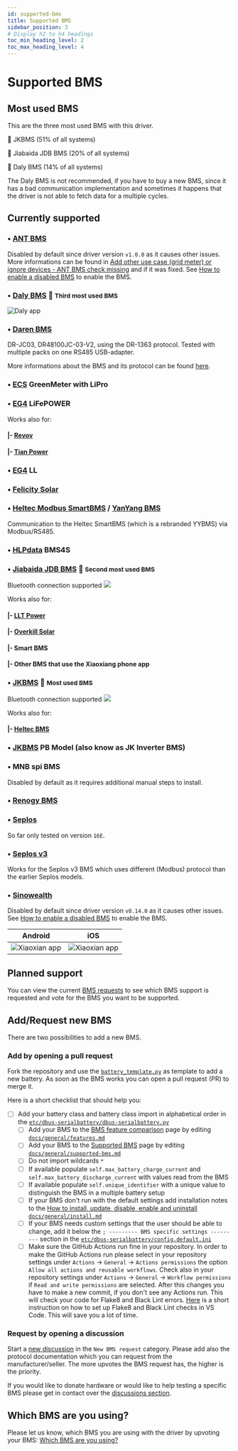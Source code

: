 ```yaml
---
id: supported-bms
title: Supported BMS
sidebar_position: 3
# Display h2 to h4 headings
toc_min_heading_level: 2
toc_max_heading_level: 4
---
```


# Supported BMS

## Most used BMS

This are the three most used BMS with this driver.

🥇 JKBMS (51% of all systems)

🥈 Jiabaida JDB BMS (20% of all systems)

🥉 Daly BMS (14% of all systems)

The Daly BMS is not recommended, if you have to buy a new BMS, since it has a bad communication implementation and
sometimes it happens that the driver is not able to fetch data for a multiple cycles.

## Currently supported

### &bull; [ANT BMS](https://antbms.vip)

Disabled by default since driver version `v1.0.0` as it causes other issues. More informations can be found in [Add other use case (grid meter) or ignore devices - ANT BMS check missing](https://github.com/Louisvdw/dbus-serialbattery/issues/479) and if it was fixed. See [How to enable a disabled BMS](../general/install.md#how-to-enable-a-disabled-bms) to enable the BMS.

### &bull; [Daly BMS](https://dalybms.com/) 🥉 <small>Third most used BMS</small>

![Daly app](../screenshots/bms-daly.jpg)

### &bull; [Daren BMS](https://www-szdrgk-com.translate.goog/?_x_tr_sch=http&_x_tr_sl=auto&_x_tr_tl=en&_x_tr_hl=en&_x_tr_pto=wapp)

DR-JC03, DR48100JC-03-V2, using the DR-1363 protocol. Tested with multiple packs on one RS485 USB-adapter.

More informations about the BMS and its protocol can be found [here](https://github.com/cpttinkering/daren-485/).

### &bull; [ECS](https://ecs-online.org) GreenMeter with LiPro

### &bull; [EG4](https://eg4electronics.com) LiFePOWER

Works also for:

#### |- [Revov](https://revov.co.za/)

#### |- [Tian Power](https://www.tian-power.com)

### &bull; [EG4](https://eg4electronics.com/) LL

### &bull; [Felicity Solar](https://www.felicitysolar.com/) 

### &bull; [Heltec Modbus SmartBMS](https://heltec-bms.com) / [YanYang BMS](http://en.yybms.com)

Communication to the Heltec SmartBMS (which is a rebranded YYBMS) via Modbus/RS485.

### &bull; [HLPdata](https://www.hlpdata.se) BMS4S

### &bull; [Jiabaida JDB BMS](https://dgjbd.en.alibaba.com/) 🥈  <small>Second most used BMS</small>

Bluetooth connection supported <img src="/venus-os_dbus-serialbattery_docs/img/bluetooth.svg" className="h-1em" />

Works also for:

#### |- [LLT Power](https://www.lithiumbatterypcb.com/product-instructionev-battery-pcb-boardev-battery-pcb-board/ev-battery-pcb-board/smart-bms-of-power-battery/)

#### |- [Overkill Solar](https://overkillsolar.com/)

#### |- Smart BMS

#### |- Other BMS that use the Xiaoxiang phone app

### &bull; [JKBMS](https://www.jkbms.com) 🥇 <small>Most used BMS</small>

Bluetooth connection supported <img src="/venus-os_dbus-serialbattery_docs/img/bluetooth.svg" className="h-1em" />

Works also for:

#### |- [Heltec BMS](https://heltec-bms.com)

### &bull; [JKBMS](https://www.jkbms.com) PB Model (also know as JK Inverter BMS)

### &bull; MNB spi BMS

Disabled by default as it requires additional manual steps to install.

### &bull; [Renogy BMS](https://www.renogy.com)

### &bull; [Seplos](https://www.seplos.com)

So far only tested on version `16E`.

### &bull; [Seplos v3](https://www.seplos.com)

Works for the Seplos v3 BMS which uses different (Modbus) protocol than the earlier Seplos models.

### &bull; [Sinowealth](https://en.sinowealth.com)

Disabled by default since driver version `v0.14.0` as it causes other issues. See [How to enable a disabled BMS](../general/install.md#how-to-enable-a-disabled-bms) to enable the BMS.

| Android | iOS |
| - |-|
| ![Xiaoxian app](../screenshots/bms-xiaoxian-android.jpg) | ![Xiaoxian app](../screenshots/bms-xiaoxian-ios.jpg) |

## Planned support

You can view the current [BMS requests](https://github.com/mr-manuel/venus-os_dbus-serialbattery/discussions/categories/new-bms-requests) to see which BMS support is requested and vote for the BMS you want to be supported.

## Add/Request new BMS

There are two possibilities to add a new BMS.

### Add by opening a pull request

Fork the repository and use the [`battery_template.py`](https://github.com/mr-manuel/venus-os_dbus-serialbattery/blob/master/etc/dbus-serialbattery/bms/battery_template.py) as template to add a new battery. As soon as the BMS works you can open a pull request (PR) to merge it.

Here is a short checklist that should help you:

- [ ] Add your battery class and battery class import in alphabetical order in the [`etc/dbus-serialbattery/dbus-serialbattery.py`](https://github.com/mr-manuel/venus-os_dbus-serialbattery/blob/master/etc/dbus-serialbattery/dbus-serialbattery.py)
  - [ ] Add your BMS to the [BMS feature comparison](../general/features#bms-feature-comparison) page by editing [`docs/general/features.md`](https://github.com/mr-manuel/venus-os_dbus-serialbattery_docs/blob/master/docs/general/features.md)
  - [ ] Add your BMS to the [Supported BMS](../general/supported-bms) page by editing [`docs/general/supported-bms.md`](https://github.com/mr-manuel/venus-os_dbus-serialbattery_docs/blob/master/docs/general/supported-bms.md)
  - [ ] Do not import wildcards `*`
  - [ ] If available populate `self.max_battery_charge_current` and `self.max_battery_discharge_current` with values read from the BMS
  - [ ] If available populate `self.unique_identifier` with a unique value to distinguish the BMS in a multiple battery setup
  - [ ] If your BMS don't run with the default settings add installation notes to the [How to install, update, disable, enable and uninstall](../general/install.md#bms-specific-settings) [`docs/general/install.md`](https://github.com/mr-manuel/venus-os_dbus-serialbattery_docs/blob/master/docs/general/install.md)
  - [ ] If your BMS needs custom settings that the user should be able to change, add it below the `; --------- BMS specific settings ---------` section in the [`etc/dbus-serialbattery/config.default.ini`](https://github.com/mr-manuel/venus-os_dbus-serialbattery/blob/master/etc/dbus-serialbattery/config.default.ini)
  - [ ] Make sure the GitHub Actions run fine in your repository. In order to make the GitHub Actions run please select in your repository settings under `Actions` -> `General` -> `Actions permissions` the option `Allow all actions and reusable workflows`. Check also in your repository settings under `Actions` -> `General` -> `Workflow permissions` if `Read and write permissions` are selected. After this changes you have to make a new commit, if you don't see any Actions run. This will check your code for Flake8 and Black Lint errors. [Here](https://py-vscode.readthedocs.io/en/latest/files/linting.html) is a short instruction on how to set up Flake8 and Black Lint checks in VS Code. This will save you a lot of time.

### Request by opening a discussion

Start a [new discussion](https://github.com/mr-manuel/venus-os_dbus-serialbattery/discussions/new?category=new-bms-requests) in the `New BMS request` category. Please add also the protocol documentation which you can request from the manufacturer/seller. The more upvotes the BMS request has, the higher is the priority.

If you would like to donate hardware or would like to help testing a specific BMS please get in contact over the [discussions section](https://github.com/mr-manuel/venus-os_dbus-serialbattery/discussions).

## Which BMS are you using?

Please let us know, which BMS you are using with the driver by upvoting your BMS: [Which BMS are you using?](https://github.com/Louisvdw/dbus-serialbattery/discussions/546)
